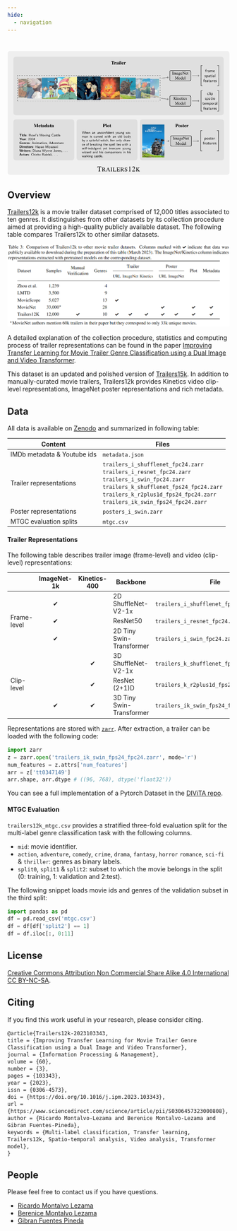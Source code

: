 ```yaml
---
hide:
  - navigation
---
```


#

![Trailer12k Collage](images/trailers12k.png)

## Overview

[Trailers12k](https://doi.org/10.5281/zenodo.5716409) is a movie trailer dataset comprised of 12,000 titles associated to ten genres. It distinguishes from other datasets by its collection procedure aimed at providing a high-quality publicly available dataset. The following table compares Trailers12k to other similar datasets.

![Trailer12k Comparison Table](images/table.png)

A detailed explanation of the collection procedure, statistics and computing process of trailer representations can be found in the paper [Improving Transfer Learning for Movie Trailer Genre Classification using a Dual Image and Video Transformer](https://arxiv.org/abs/2210.07983).

This dataset is an updated and polished version of [Trailers15k](https://turing.iimas.unam.mx/~bereml/project/trailers/). In addition to manually-curated movie trailers, Trailers12k provides Kinetics video clip-level representations, ImageNet poster representations and rich metadata.


## Data

All data is available on [Zenodo](https://doi.org/10.5281/zenodo.5716409) and summarized in following table:

<table>
    <thead>
        <tr>
            <th>Content</th>
            <th>Files</th>
        </tr>
    </thead>
    <tbody>
        <tr>
            <td>IMDb metadata & Youtube ids</td>
            <td><code>metadata.json</code></td>
        </tr>
        <tr>
            <td style="vertical-align:middle">Trailer representations</td>
            <td>
                <code>trailers_i_shufflenet_fpc24.zarr</code><br/>
                <code>trailers_i_resnet_fpc24.zarr</code><br/>
                <code>trailers_i_swin_fpc24.zarr</code><br/>
                <code>trailers_k_shufflenet_fps24_fpc24.zarr</code><br/>
                <code>trailers_k_r2plus1d_fps24_fpc24.zarr</code><br/>
                <code>trailers_ik_swin_fps24_fpc24.zarr</code>
            </td>
        </tr>
        <tr>
            <td>Poster representations</td>
            <td><code>posters_i_swin.zarr</code></td>
        </tr>
        <tr>
            <td>MTGC evaluation splits</td>
            <td><code>mtgc.csv</code></td>
        </tr>
        </tr>
    </tbody>
</table>

#### Trailer Representations
The following table describes trailer image (frame-level) and video (clip-level) representations:

<table>
    <thead>
        <tr>
            <th></th>
            <th>ImageNet-1k</th>
            <th>Kinetics-400</th>
            <th>Backbone</th>
            <th>File</th>
        </tr>
    </thead>
    <tbody>
        <tr>
            <td style="vertical-align:middle" rowspan="3">Frame-level</td>
            <td style="text-align:center">✔</td>
            <td></td>
            <td>2D ShuffleNet-V2-1x</td>
            <td><code>trailers_i_shufflenet_fpc24.zarr</code></td>
        </tr>
        <tr>
            <td style="text-align:center">✔</td>
            <td></td>
            <td>ResNet50</td>
            <td><code>trailers_i_resnet_fpc24.zarr</code></td>
        </tr>
        <tr>
            <td style="text-align:center">✔</td>
            <td></td>
            <td>2D Tiny Swin-Transformer</td>
            <td><code>trailers_i_swin_fpc24.zarr</code></td>
        </tr>
        <tr>
            <td style="vertical-align:middle" rowspan="3">Clip-level</td>
            <td></td>
            <td style="text-align:center">✔</td>
            <td>3D ShuffleNet-V2-1x</td>
            <td><code>trailers_k_shufflenet_fps24_fpc24.zarr</code></td>
        </tr>
        <tr>
            <td></td>
            <td style="text-align:center">✔</td>
            <td>ResNet (2+1)D</td>
            <td><code>trailers_k_r2plus1d_fps24_fpc24.zarr</code></td>
        </tr>
        <tr>
            <td style="text-align:center">✔</td>
            <td style="text-align:center">✔</td>
            <td>3D Tiny Swin-Transformer</td>
            <td><code>trailers_ik_swin_fps24_fpc24.zarr</code></td>
        </tr>
    </tbody>
</table>

Representations are stored with [`zarr`](https://zarr.readthedocs.io/en/stable/). After extraction, a trailer can be loaded with the following code:

``` python
import zarr
z = zarr.open('trailers_ik_swin_fps24_fpc24.zarr', mode='r')
num_features = z.attrs['num_features']
arr = z['tt0347149']
arr.shape, arr.dtype # ((96, 768), dtype('float32'))
```

You can see a full implementation of a Pytorch Dataset in the [DIViTA repo](https://github.com/richardtml/divita/).


#### MTGC Evaluation
`trailers12k_mtgc.csv` provides a stratified three-fold evaluation split for the multi-label genre classification task with the following columns.

* `mid`: movie identifier.
* `action`, `adventure`, `comedy`, `crime`, `drama`, `fantasy`, `horror`	`romance`, `sci-fi` & `thriller`: genres as binary labels.
* `split0`, `split1` & `split2`: subset to which the movie belongs in the split (0: training, 1: validation and 2:test).

The following snippet loads movie ids and genres of the validation subset in the third split:

``` python
import pandas as pd
df = pd.read_csv('mtgc.csv')
df = df[df['split2'] == 1]
df = df.iloc[:, 0:11]
```

## License
[Creative Commons Attribution Non Commercial Share Alike 4.0 International CC BY-NC-SA](https://creativecommons.org/licenses/by-nc-sa/4.0/legalcode).


## Citing
If you find this work useful in your research, please consider citing.

```
@article{Trailers12k-2023103343,
title = {Improving Transfer Learning for Movie Trailer Genre Classification using a Dual Image and Video Transformer},
journal = {Information Processing & Management},
volume = {60},
number = {3},
pages = {103343},
year = {2023},
issn = {0306-4573},
doi = {https://doi.org/10.1016/j.ipm.2023.103343},
url = {https://www.sciencedirect.com/science/article/pii/S0306457323000808},
author = {Ricardo Montalvo-Lezama and Berenice Montalvo-Lezama and Gibran Fuentes-Pineda},
keywords = {Multi-label classification, Transfer learning, Trailers12k, Spatio-temporal analysis, Video analysis, Transformer model},
}
```


## People

Please feel free to contact us if you have questions.

* [Ricardo Montalvo Lezama](https://turing.iimas.unam.mx/~ricardoml/)
* [Berenice Montalvo Lezama](https://turing.iimas.unam.mx/~bereml/)
* [Gibran Fuentes Pineda](https://turing.iimas.unam.mx/~gibranfp/)

